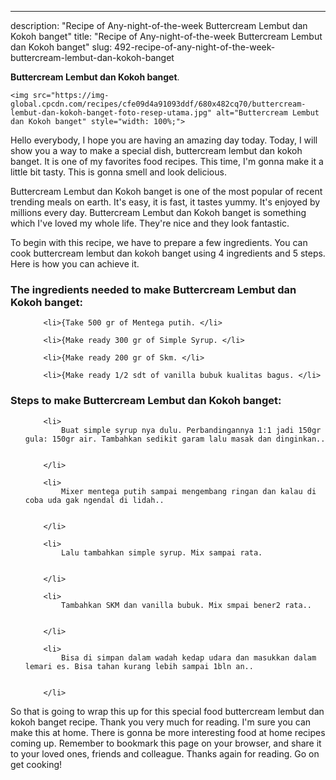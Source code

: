 ---
description: "Recipe of Any-night-of-the-week Buttercream Lembut dan Kokoh banget"
title: "Recipe of Any-night-of-the-week Buttercream Lembut dan Kokoh banget"
slug: 492-recipe-of-any-night-of-the-week-buttercream-lembut-dan-kokoh-banget

<p>
	<strong>Buttercream Lembut dan Kokoh banget</strong>. 
	
</p>
<p>
	
	<img src="https://img-global.cpcdn.com/recipes/cfe09d4a91093ddf/680x482cq70/buttercream-lembut-dan-kokoh-banget-foto-resep-utama.jpg" alt="Buttercream Lembut dan Kokoh banget" style="width: 100%;">
	
	
</p>
<p>
	Hello everybody, I hope you are having an amazing day today. Today, I will show you a way to make a special dish, buttercream lembut dan kokoh banget. It is one of my favorites food recipes. This time, I'm gonna make it a little bit tasty. This is gonna smell and look delicious.
</p>
	
<p>
	Buttercream Lembut dan Kokoh banget is one of the most popular of recent trending meals on earth. It's easy, it is fast, it tastes yummy. It's enjoyed by millions every day. Buttercream Lembut dan Kokoh banget is something which I've loved my whole life. They're nice and they look fantastic.
</p>
<p>
	
</p>

<p>
To begin with this recipe, we have to prepare a few ingredients. You can cook buttercream lembut dan kokoh banget using 4 ingredients and 5 steps. Here is how you can achieve it.
</p>

<h3>The ingredients needed to make Buttercream Lembut dan Kokoh banget:</h3>

<ol>
	
		<li>{Take 500 gr of Mentega putih. </li>
	
		<li>{Make ready 300 gr of Simple Syrup. </li>
	
		<li>{Make ready 200 gr of Skm. </li>
	
		<li>{Make ready 1/2 sdt of vanilla bubuk kualitas bagus. </li>
	
</ol>
<p>
	
</p>

<h3>Steps to make Buttercream Lembut dan Kokoh banget:</h3>

<ol>
	
		<li>
			Buat simple syrup nya dulu. Perbandingannya 1:1 jadi 150gr gula: 150gr air. Tambahkan sedikit garam lalu masak dan dinginkan..
			
			
		</li>
	
		<li>
			Mixer mentega putih sampai mengembang ringan dan kalau di coba uda gak ngendal di lidah..
			
			
		</li>
	
		<li>
			Lalu tambahkan simple syrup. Mix sampai rata.
			
			
		</li>
	
		<li>
			Tambahkan SKM dan vanilla bubuk. Mix smpai bener2 rata..
			
			
		</li>
	
		<li>
			Bisa di simpan dalam wadah kedap udara dan masukkan dalam lemari es. Bisa tahan kurang lebih sampai 1bln an..
			
			
		</li>
	
</ol>

<p>
	
</p>

<p>
	So that is going to wrap this up for this special food buttercream lembut dan kokoh banget recipe. Thank you very much for reading. I'm sure you can make this at home. There is gonna be more interesting food at home recipes coming up. Remember to bookmark this page on your browser, and share it to your loved ones, friends and colleague. Thanks again for reading. Go on get cooking!
</p>
